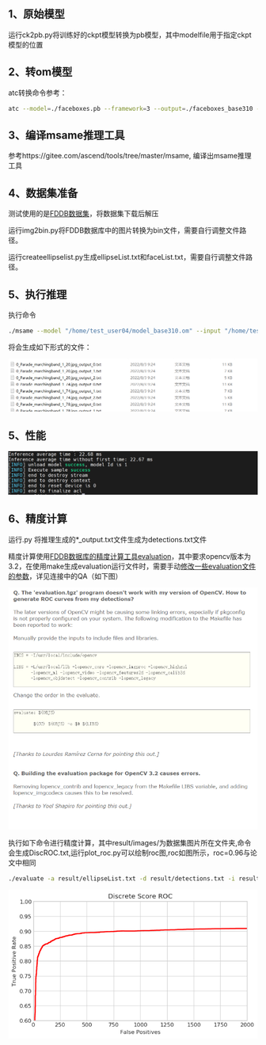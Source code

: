 
## 1、原始模型
运行ck2pb.py将训练好的ckpt模型转换为pb模型，其中modelfile用于指定ckpt模型的位置

## 2、转om模型

atc转换命令参考：

```sh
atc --model=./faceboxes.pb --framework=3 --output=./faceboxes_base310 --soc_version=Ascend310         --input_shape="image_tensor:1,1024,1024,3"         --log=info          --out_nodes="nms/map/TensorArrayStack/TensorArrayGatherV3:0;nms/map/TensorArrayStack_1/TensorArrayGatherV3:0;nms/map/TensorArrayStack_2/TensorArrayGatherV3:0"
```


## 3、编译msame推理工具
参考https://gitee.com/ascend/tools/tree/master/msame, 编译出msame推理工具




## 4、数据集准备
测试使用的是[FDDB数据集](http://vis-www.cs.umass.edu/fddb/index.html#download)，将数据集下载后解压

运行img2bin.py将FDDB数据库中的图片转换为bin文件，需要自行调整文件路径。

运行createellipselist.py生成ellipseList.txt和faceList.txt，需要自行调整文件路径。


## 5、执行推理

  
执行命令 
```sh
./msame --model "/home/test_user04/model_base310.om" --input "/home/test_user04/inference_data" --output "/home/test_user04/" --outfmt TXT  --outputSize "10000,10000,10000"
```
将会生成如下形式的文件：

![输入图片说明](output.png)


## 5、性能

![输入图片说明](time.png)


## 6、精度计算
运行.py 将推理生成的*_output.txt文件生成为detections.txt文件

精度计算使用[FDDB数据库的精度计算工具evaluation](http://vis-www.cs.umass.edu/fddb/results.html)，其中要求opencv版本为3.2，在使用make生成evaluation运行文件时，需要手动[修改一些evaluation文件的参数](http://vis-www.cs.umass.edu/fddb/faq.html)，详见连接中的QA（如下图）

![输入图片说明](evaluation.png)

执行如下命令进行精度计算，其中result/images/为数据集图片所在文件夹,命令会生成DiscROC.txt,运行plot_roc.py可以绘制roc图,roc如图所示，roc=0.96与论文中相同
```sh
./evaluate -a result/ellipseList.txt -d result/detections.txt -i result/images/ -l result/faceList.txt -z .jpg -f 0
```

![输入图片说明](roc.png)
